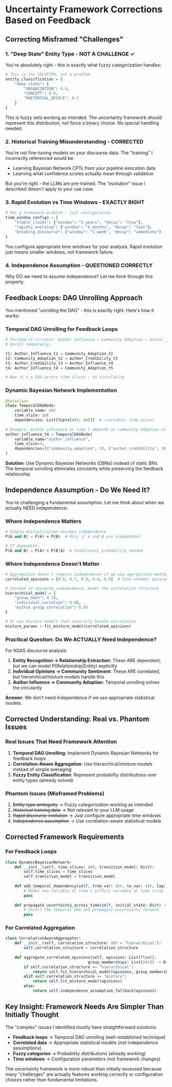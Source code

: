 # Uncertainty Framework Corrections Based on Feedback

## Correcting Misframed "Challenges"

### 1. "Deep State" Entity Type - NOT A CHALLENGE ✓
You're absolutely right - this is exactly what fuzzy categorization handles:

```python
# This is the SOLUTION, not a problem
entity_classification = {
    "deep state": {
        "ORGANIZATION": 0.4,
        "CONCEPT": 0.6, 
        "RHETORICAL_DEVICE": 0.2
    }
}
```

This is fuzzy sets working as intended. The uncertainty framework should represent this distribution, not force a binary choice. No special handling needed.

### 2. Historical Training Misunderstanding - CORRECTED
You're not fine-tuning models on your discourse data. The "training" I incorrectly referenced would be:
- Learning Bayesian Network CPTs from your pipeline execution data
- Learning what confidence scores actually mean through validation

But you're right - the LLMs are pre-trained. The "evolution" issue I described doesn't apply to your use case.

### 3. Rapid Evolution vs Time Windows - EXACTLY RIGHT
```python
# Not a framework problem - just configuration
time_window_configs = {
    "stable_claims": {"window": "5_years", "decay": "slow"},
    "rapidly_evolving": {"window": "6_months", "decay": "fast"},
    "breaking_discourse": {"window": "1_week", "decay": "immediate"}
}
```

You configure appropriate time windows for your analysis. Rapid evolution just means smaller windows, not framework failure.

### 4. Independence Assumption - QUESTIONED CORRECTLY
Why DO we need to assume independence? Let me think through this properly:

## Feedback Loops: DAG Unrolling Approach

You mentioned "unrolling the DAG" - this is exactly right. Here's how it works:

### Temporal DAG Unrolling for Feedback Loops
```python
# Instead of circular: Author_Influence ← Community_Adoption ← Author_Influence
# Unroll temporally:

t1: Author_Influence_t1 → Community_Adoption_t2
t2: Community_Adoption_t2 → Author_Credibility_t3  
t3: Author_Credibility_t3 → Author_Influence_t4
t4: Author_Influence_t4 → Community_Adoption_t5

# Now it's a DAG across time slices - no circularity
```

### Dynamic Bayesian Network Implementation
```python
@dataclass
class TemporalDAGNode:
    variable_name: str
    time_slice: int
    dependencies: List[Tuple[str, int]]  # (variable, time_slice)
    
# Example: Author influence at time t depends on community adoption at t-1
author_influence_t4 = TemporalDAGNode(
    variable_name="author_influence",
    time_slice=4,
    dependencies=[("community_adoption", 3), ("author_credibility", 3)]
)
```

**Solution**: Use Dynamic Bayesian Networks (DBNs) instead of static BNs. The temporal unrolling eliminates circularity while preserving the feedback relationship.

## Independence Assumption - Do We Need It?

You're challenging a fundamental assumption. Let me think about when we actually NEED independence:

### Where Independence Matters
```python
# Simple multiplication assumes independence
P(A and B) = P(A) × P(B)  # Only if A and B are independent

# If dependent:
P(A and B) = P(A) × P(B|A)  # Conditional probability needed
```

### Where Independence Doesn't Matter
```python
# Aggregation doesn't require independence if we use appropriate methods
correlated_opinions = [0.8, 0.7, 0.9, 0.6, 0.8]  # Echo chamber opinions

# Instead of assuming independence, model the correlation structure
hierarchical_model = {
    "group_mean": 0.76,
    "individual_variation": 0.08,
    "within_group_correlation": 0.85
}

# Or use mixture models that naturally handle correlation
mixture_params = fit_mixture_model(correlated_opinions)
```

### Practical Question: Do We ACTUALLY Need Independence?

For KGAS discourse analysis:

1. **Entity Recognition → Relationship Extraction**: These ARE dependent, but we can model P(Relationship|Entity) explicitly
2. **Individual Opinions → Community Sentiment**: These ARE correlated, but hierarchical/mixture models handle this
3. **Author Influence → Community Adoption**: Temporal unrolling solves the circularity

**Answer**: We don't need independence if we use appropriate statistical models.

## Corrected Understanding: Real vs. Phantom Issues

### Real Issues That Need Framework Attention
1. **Temporal DAG Unrolling**: Implement Dynamic Bayesian Networks for feedback loops
2. **Correlation-Aware Aggregation**: Use hierarchical/mixture models instead of simple averaging
3. **Fuzzy Entity Classification**: Represent probability distributions over entity types (already solved)

### Phantom Issues (Misframed Problems)
1. ~~Entity type ambiguity~~ → Fuzzy categorization working as intended
2. ~~Historical training data~~ → Not relevant to your LLM usage
3. ~~Rapid discourse evolution~~ → Just configure appropriate time windows
4. ~~Independence assumption~~ → Use correlation-aware statistical models

## Corrected Framework Requirements

### For Feedback Loops
```python
class DynamicBayesianNetwork:
    def __init__(self, time_slices: int, transition_model: Dict):
        self.time_slices = time_slices
        self.transition_model = transition_model
        
    def add_temporal_dependency(self, from_var: str, to_var: str, lag: int):
        # Model how variable at time t affects variable at time t+lag
        pass
        
    def propagate_uncertainty_across_time(self, initial_state: Dict) -> List[Dict]:
        # Unroll the temporal DAG and propagate uncertainty forward
        pass
```

### For Correlated Aggregation
```python
class CorrelationAwareAggregator:
    def __init__(self, correlation_structure: str = "hierarchical"):
        self.correlation_structure = correlation_structure
        
    def aggregate_correlated_opinions(self, opinions: List[float], 
                                    group_memberships: List[str]) -> Dict:
        if self.correlation_structure == "hierarchical":
            return self.fit_hierarchical_model(opinions, group_memberships)
        elif self.correlation_structure == "mixture":
            return self.fit_mixture_model(opinions)
        else:
            return self.independence_assumption_fallback(opinions)
```

## Key Insight: Framework Needs Are Simpler Than Initially Thought

The "complex" issues I identified mostly have straightforward solutions:
- **Feedback loops** → Temporal DAG unrolling (well-established technique)
- **Correlated data** → Appropriate statistical models (not independence assumptions)
- **Fuzzy categories** → Probability distributions (already working)
- **Time windows** → Configuration parameters (not framework changes)

The uncertainty framework is more robust than initially assessed because many "challenges" are actually features working correctly or configuration choices rather than fundamental limitations.